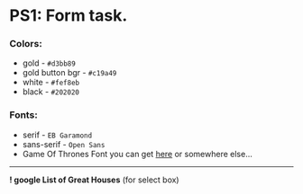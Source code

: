 # PS1: Form task.

### Colors:

- gold - `#d3bb89`
- gold button bgr - `#c19a49`
- white - `#fef8eb`
- black - `#202020`


### Fonts: 

- serif - `EB Garamond`
- sans-serif - `Open Sans`
- Game Of Thrones Font you can get [here](https://fontmeme.com/fonts/game-of-thrones-font/) or somewhere else...

_______________

**! google List of Great Houses** (for select box)